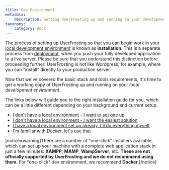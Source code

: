 ```yaml
---
title: Dev Environment
metadata:
    description: Getting UserFrosting up and running in your development environment.
taxonomy:
    category: docs
---
```


The process of setting up UserFrosting so that you can begin work in your [local development environment](/background/develop-locally-serve-globally) is known as **installation**. This is a separate process from [deployment](/going-live), when you push your fully developed application to a live server. Please be sure that you understand this distinction before proceeding further! UserFrosting is not like Wordpress, for example, where you can "install" directly to your production server.

Now that we've covered the basic stack and tools requirements, it's time to get a working copy of UserFrosting up and running on your *local development environment*.

The links below will guide you to the right installation guide for you, which can be a little different depending on your background and current setup.

- [I don't have a local environment - I want to set one up](/installation/environment/native)
- [I don't have a local environment - I want the easiest solution](/installation/environment/docker)
- [I have a local environment set up already, I'll do everything myself](/installation/environment/native/install)
- [I'm familiar with *Docker*, let's use that](/installation/environment/docker#get-userfrosting)

[notice=warning]There are a number of "one-click" installers available, which can set up your machine with a complete web application stack in just a few minutes: **XAMPP**, **MAMP**, **WampServer**, etc. **These are not officially supported by UserFrosting and we do not recommend using them.** For "one-click" dev environment, we recommend **Docker**.[/notice]